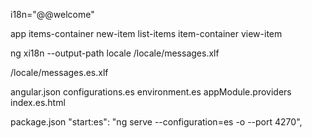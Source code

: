 i18n="@@welcome"

app
items-container
new-item
list-items
item-container
view-item


ng xi18n --output-path locale
/locale/messages.xlf


/locale/messages.es.xlf

angular.json 
  configurations.es
environment.es
  appModule.providers
index.es.html

package.json
"start:es": "ng serve --configuration=es -o --port 4270",
